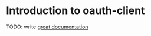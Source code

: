 # Introduction to oauth-client

TODO: write [great documentation](http://jacobian.org/writing/what-to-write/)
